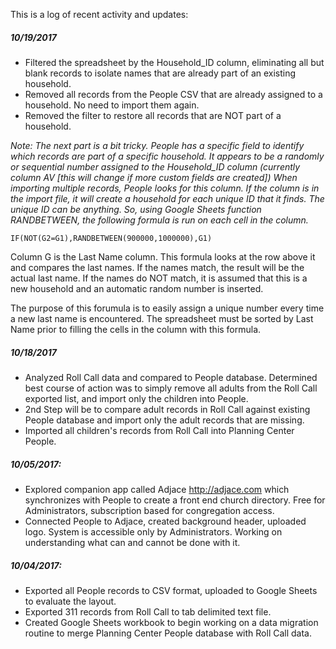 This is a log of recent activity and updates:

##### 10/19/2017

- Filtered the spreadsheet by the Household_ID column, eliminating all but blank records to isolate names that are already part of an existing household.
- Removed all records from the People CSV that are already assigned to a household.  No need to import them again.
- Removed the filter to restore all records that are NOT part of a household.

_Note: The next part is a bit tricky.  People has a specific field to identify which records are part of a specific household.  It appears to be a randomly or sequential number assigned to the Household_ID column (currently column AV [this will change if more custom fields are created])  When importing multiple records, People looks for this column.  If the column is in the import file, it will create a household for each unique ID that it finds.  The unique ID can be anything.  So, using Google Sheets function RANDBETWEEN, the following formula is run on each cell in the column._

```IF(NOT(G2=G1),RANDBETWEEN(900000,1000000),G1)```

Column G is the Last Name column.  This formula looks at the row above it and compares the last names.  If the names match, the result will be the actual last name.  If the names do NOT match, it is assumed that this is a new household and an automatic random number is inserted.

The purpose of this forumula is to easily assign a unique number every time a new last name is encountered.  The spreadsheet must be sorted by Last Name prior to filling the cells in the column with this formula.

##### 10/18/2017

- Analyzed Roll Call data and compared to People database.  Determined best course of action was to simply remove all adults from the Roll Call exported list, and import only the children into People.
- 2nd Step will be to compare adult records in Roll Call against existing People database and import only the adult records that are missing.
- Imported all children's records from Roll Call into Planning Center People.

##### 10/05/2017:  

- Explored companion app called Adjace <http://adjace.com> which synchronizes with People to create a front end church directory.  Free for Administrators, subscription based for congregation access.
- Connected People to Adjace, created background header, uploaded logo.  System is accessible only by Administrators.  Working on understanding what can and cannot be done with it.  

##### 10/04/2017:  

- Exported all People records to CSV format, uploaded to Google Sheets to evaluate the layout.
- Exported 311 records from Roll Call to tab delimited text file.
- Created Google Sheets workbook to begin working on a data migration routine to merge Planning Center People database with Roll Call data.